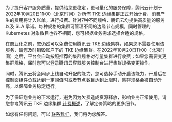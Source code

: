 
为了提升客户服务质量，提供给您更稳定，更可量化的服务保障，腾讯云计划于2022年10月20日11:00（北京时间）对所有 TKE 边缘集群正式开始计费，消费产生的费用将计入账单，进行扣费。针对7种不同规格，腾讯云均提供高质量的服务以及 SLA 承诺。每种规格的集群可管理不同的边缘节点规模，同时管理的 Kubernetes 对象数目也各不相同，您可根据业务需求选择合适的规格。

在商业化之前，您仍然可以免费使用腾讯云 TKE 边缘集群，如果您不需要使用该服务，请您及时销毁账户下的 TKE 边缘集群。在2022年10月20日11:00（北京时间）之后，平台会自动按照推荐的集群规格对存量集群进行收费；如果您需要变更集群规格，届时您可以登录腾讯云容器服务控制台进行集群规格变更操作。

同时，腾讯云将会同步上线自动升配的能力。您可选择手动开启该能力，开启后在控制面组件负载达到一定阈值时或者节点数目达到上限时，集群规格会被自动升高，以保障业务稳定运行。

为了保证您业务的正常运行，避免因为欠费造成资源释放，影响业务正常使用，请您参考腾讯云 TKE 边缘集群 [计费概述](https://cloud.tencent.com/document/product/457/78129)，了解定价策略的更多细节。


如您有任何问题，可以 [联系我们](https://cloud.tencent.com/document/product/457/59560)，我们将为您解答。
